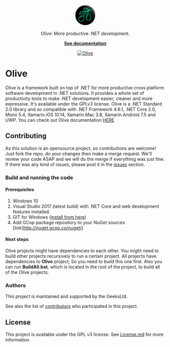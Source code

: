 
<p align="center">
  <a href="https://geeksltd.github.io/Olive/">
    <img alt="Olive" src="./docs/_media/Olive.png">
  </a>
</p>

<p align="center">
  Olive: More productive .NET development.
</p>
<p align="center" > <a href="https://geeksltd.github.io/Olive/"> <strong> See documentation </strong> </a></p>

<p align="center">
  <a href="https://www.nuget.org/packages/Olive/"><img alt="Olive" src="https://img.shields.io/nuget/v/Olive.svg"></a>
  

# Olive

Olive is a framework built on top of .NET for more productive cross platform software development in .NET solutions. It provides a whole set of productivity tools to make .NET development easier, cleaner and more expressive. It's available under the GPLv3 license.
Olive is a .NET Standard 2.0 library and so compatible with .NET Framework 4.6.1, .NET Core 2.0, Mono 5.4, Xamarin.iOS 10.14, Xamarin.Mac 3.8, Xamarin.Android 7.5 and UWP.
You can check out Olive documentation [HERE](geeksltd.github.com/Olive)

## Contributing

As this solution is an opensource project, so contributions are welcome! Just fork the repo, do your changes then make a merge request.
We'll review your code ASAP and we will do the merge if everything was just fine. If there was any kind of issues, please post it in the [issues](https://github.com/Geeksltd/Olive/issues) section.

### Build and running the code

#### Prerequisites

1. Windows 10
2. Visual Studio 2017 (latest build) with .NET Core and web development features installed.
3. GIT for Windows ([install from here](http://gitforwindows.org/))
4. Add GCop package repository to your NuGet sources [link]http://nuget.gcop.co/nuget()

#### Next steps

Olive projects might have dependencies to each other. You might need to build other projects recursively to run a certain project. All projects have dependencies to **Olive** project; So you need to build this one first.
Also you can run **BuildAll.bat**, which is located in the root of the project, to build all of the Olive projects.

### Authors

This project is maintained and supported by the GeeksLtd.

See also the list of [contributors](https://github.com/Geeksltd/Olive/contributors) who participated in this project.

## License

This project is available under the GPL v3 license. See [License.md](License.md) for more information.
